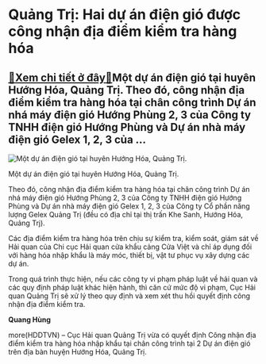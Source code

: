 Quảng Trị: Hai dự án điện gió được công nhận địa điểm kiểm tra hàng hóa
=======================================================================

[:gift:Xem chi tiết ở đây:gift:](https://hddtvn.com/quang-tri-hai-du-an-dien-gio-duoc-cong-nhan-dia-diem-kiem-tra-hang-hoa/)Một dự án điện gió tại huyên Hướng Hóa, Quảng Trị. Theo đó, công nhận địa điểm kiểm tra hàng hóa tại chân công trình Dự án nhá máy điện gió Hướng Phùng 2, 3 của Công ty TNHH điện gió Hướng Phùng và Dự án nhà máy điện gió Gelex 1, 2, 3 của …
------------------------------------------------------------------------------------------------------------------------------------------------------------------------------------------------------------------------------------------------





![Một dự án điện gió tại huyên Hướng Hóa, Quảng Trị.](https://hddtvn.com/wp-content/uploads/2021/01/0157_09_dxsm.jpg "Một dự án điện gió tại huyên Hướng Hóa, Quảng Trị.")


Một dự án điện gió tại huyên Hướng Hóa, Quảng Trị.



Theo đó, công nhận địa điểm kiểm tra hàng hóa tại chân công trình Dự án nhá máy điện gió Hướng Phùng 2, 3 của Công ty TNHH điện gió Hướng Phùng và Dự án nhà máy điện gió Gelex 1, 2, 3 của Công ty Cổ phần năng lượng Gelex Quảng Trị (đều có địa chỉ tại thị trấn Khe Sanh, Hướng Hóa, Quảng Trj).


Các địa điểm kiểm tra hàng hóa trên chịu sự kiểm tra, kiểm soát, giám sát về Hải quan của Chi cục Hải quan cửa khẩu cảng Cửa Việt và chỉ áp dụng đối với hàng hóa nhập khẩu là máy móc, thiết bị, vật tư phục vụ xây dựng các dự án.


Trong quá trình thực hiện, nếu các công ty vi phạm pháp luật về hải quan và các quy định pháp luật khác hiện hành, thì căn cứ mức độ vi phạm, Cục Hải quan Quảng Trị sẽ xử lý theo quy định và xem xét thu hồi quyết định công nhận địa điểm kiểm tra.




**Quang Hùng**



more(HDDTVN) – Cục Hải quan Quảng Trị vừa có quyết định Công nhận địa điểm kiểm tra hàng hóa nhập khẩu tại chân công trình tại 2 Dự án điện gió trên địa bàn huyện Hướng Hóa, Quảng Trị.

